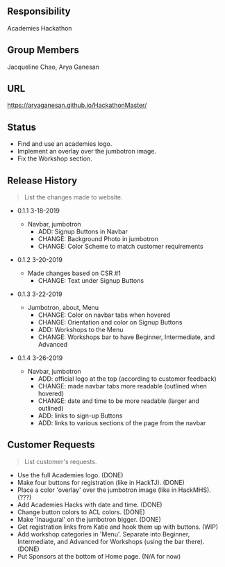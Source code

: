 ## Responsibility

Academies Hackathon

## Group Members

Jacqueline Chao, Arya Ganesan

## URL

https://aryaganesan.github.io/HackathonMaster/

## Status

  * Find and use an academies logo.
  * Implement an overlay over the jumbotron image.
  * Fix the Workshop section.

## Release History
> List the changes made to website.

* 0.1.1 3-18-2019
    * Navbar, jumbotron
      * ADD: Signup Buttons in Navbar
      * CHANGE:  Background Photo in jumbotron
      * CHANGE: Color Scheme to match customer requirements


* 0.1.2 3-20-2019
    * Made changes based on CSR #1
      * CHANGE: Text under Signup Buttons

* 0.1.3 3-22-2019
    * Jumbotron, about, Menu
      * CHANGE: Color on navbar tabs when hovered
      * CHANGE: Orientation and color on Signup Buttons
      * ADD: Workshops to the Menu
      * CHANGE: Workshops bar to have Beginner, Intermediate, and Advanced

* 0.1.4 3-26-2019
    * Navbar, jumbotron
      * ADD: official logo at the top (according to customer feedback)
      * CHANGE: made navbar tabs more readable (outlined when hovered)
      * CHANGE: date and time to be more readable (larger and outlined)
      * ADD: links to sign-up Buttons
      * ADD: links to various sections of the page from the navbar

## Customer Requests
> List customer's requests.

  * Use the full Academies logo. (DONE)
  * Make four buttons for registration (like in HackTJ). (DONE)
  * Place a color 'overlay' over the jumbotron image (like in HackMHS). (???)
  * Add Academies Hacks with date and time. (DONE)
  * Change button colors to ACL colors. (DONE)
  * Make 'Inaugural' on the jumbotron bigger. (DONE)
  * Get registration links from Katie and hook them up with buttons. (WIP)
  * Add workshop categories in 'Menu'. Separate into Beginner, Intermediate,
    and Advanced for Workshops (using the bar there). (DONE)
  * Put Sponsors at the bottom of Home page. (N/A for now)
